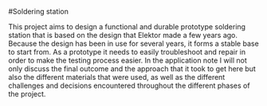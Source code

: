 #Soldering station

This project aims to design a functional and durable
prototype soldering station that is based on the design that <span
class=SpellE>Elektor</span> made a few years ago. Because the design has been in
use for several years, it forms a stable base to start from. As a prototype it
needs to easily troubleshoot and repair in order to make the testing process
easier. In the application note I will not only discuss the final outcome and
the approach that it took to get here but also the different materials that
were used, as well as the different challenges and decisions encountered
throughout the different phases of the project.
